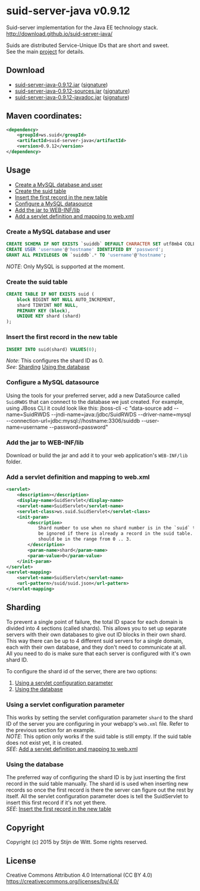 # suid-server-java v0.9.12
Suid-server implementation for the Java EE technology stack.<br>
http://download.github.io/suid-server-java/

Suids are distributed Service-Unique IDs that are short and sweet.<br>
See the main [project](https://download.github.io/suid/) for details.

## Download
* [suid-server-java-0.9.12.jar](http://search.maven.org/remotecontent?filepath=ws/suid/suid-server-java/0.9.12/suid-server-java-0.9.12.jar) ([signature](http://search.maven.org/remotecontent?filepath=ws/suid/suid-server-java/0.9.12/suid-server-java-0.9.12.jar.asc))
* [suid-server-java-0.9.12-sources.jar](http://search.maven.org/remotecontent?filepath=ws/suid/suid-server-java/0.9.12/suid-server-java-0.9.12-sources.jar) ([signature](http://search.maven.org/remotecontent?filepath=ws/suid/suid-server-java/0.9.12/suid-server-java-0.9.12-sources.jar.asc))
* [suid-server-java-0.9.12-javadoc.jar](http://search.maven.org/remotecontent?filepath=ws/suid/suid-server-java/0.9.12/suid-server-java-0.9.12-javadoc.jar) ([signature](http://search.maven.org/remotecontent?filepath=ws/suid/suid-server-java/0.9.12/suid-server-java-0.9.12-javadoc.jar.asc))

## Maven coordinates:
```xml
<dependency>
	<groupId>ws.suid</groupId>
	<artifactId>suid-server-java</artifactId>
	<version>0.9.12</version>
</dependency>
```
## Usage
* [Create a MySQL database and user](#create-a-mysql-database-and-user)
* [Create the suid table](#create-the-suid-table)
* [Insert the first record in the new table](#insert-the-first-record-in-the-new-table)
* [Configure a MySQL datasource](#configure-a-mysql-datasource)
* [Add the jar to WEB-INF/lib](#add-the-jar-to-web-inf-lib)
* [Add a servlet definition and mapping to web.xml](#add-a-servlet-definition-and-mapping-to-web-xml)

### Create a MySQL database and user
```sql
CREATE SCHEMA IF NOT EXISTS `suiddb` DEFAULT CHARACTER SET utf8mb4 COLLATE utf8mb4_unicode_ci;
CREATE USER 'username'@'hostname' IDENTIFIED BY 'password';
GRANT ALL PRIVILEGES ON `suiddb`.* TO 'username'@'hostname';
```
*NOTE*: Only MySQL is supported at the moment.

### Create the suid table
```sql
CREATE TABLE IF NOT EXISTS suid (
	block BIGINT NOT NULL AUTO_INCREMENT,
	shard TINYINT NOT NULL,
	PRIMARY KEY (block),
	UNIQUE KEY shard (shard)
);
```

### Insert the first record in the new table
```sql
INSERT INTO suid(shard) VALUES(0);
```
*Note*: This configures the shard ID as 0.<br> 
*See*: [Sharding](#sharding) [Using the database](#using-the-database)

### Configure a MySQL datasource
Using the tools for your preferred server, add a new DataSource called `SuidRWDS` that can connect to the database we just created.
For example, using JBoss CLI it could look like this:
	jboss-cli -c "data-source add --name=SuidRWDS --jndi-name=java:/jdbc/SuidRWDS --driver-name=mysql --connection-url=jdbc:mysql://hostname:3306/suiddb --user-name=username --password=password"

### Add the jar to WEB-INF/lib
Download or build the jar and add it to your web application's `WEB-INF/lib` folder.

### Add a servlet definition and mapping to web.xml
```xml
<servlet>
	<description></description>
	<display-name>SuidServlet</display-name>
	<servlet-name>SuidServlet</servlet-name>
	<servlet-class>ws.suid.SuidServlet</servlet-class>
	<init-param>
		<description>
			Shard number to use when no shard number is in the `suid` table yet. Will
			be ignored if there is already a record in the suid table. When supplied it
			should be in the range from 0 .. 3.
		</description>
		<param-name>shard</param-name>
		<param-value>0</param-value>
	</init-param>
</servlet>
<servlet-mapping>
	<servlet-name>SuidServlet</servlet-name>
	<url-pattern>/suid/suid.json</url-pattern>
</servlet-mapping>
```

## Sharding
To prevent a single point of failure, the total ID space for each domain is divided into 4 sections (called shards). 
This allows you to set up separate servers with their own databases to give out ID blocks in their own shard. This way there can be up to 4 different suid servers for a single domain, each with their own database, and they don't need to communicate at all. All you need to do is make sure that each server is configured with it's own shard ID.

To configure the shard id of the server, there are two options:
1. [Using a servlet configuration parameter](#using-a-servlet-configuration-parameter)
2. [Using the database](#using-the-database)

### Using a servlet configuration parameter
This works by setting the servlet configuration parameter `shard` to the shard ID of the server you are configuring in your webapp's `web.xml` file. Refer to the previous section for an example. <br>
*NOTE*: This option only works if the suid table is still empty. If the suid table does not exist yet, it is created. <br>
*SEE*: [Add a servlet definition and mapping to web.xml](#add-a-servlet-definition-and-mapping-to-web-xml)

### Using the database
The preferred way of configuring the shard ID is by just inserting the first record in the suid table manually. The shard id is used when inserting new records so once the first record is there the server can figure out the rest by itself. All the servlet configuration parameter does is tell the SuidServlet to insert this first record if it's not yet there.<br>
*SEE*: [Insert the first record in the new table](#insert-the-first-record-in-the-new-table)

## Copyright
Copyright (c) 2015 by Stijn de Witt. Some rights reserved.

## License
Creative Commons Attribution 4.0 International (CC BY 4.0)
https://creativecommons.org/licenses/by/4.0/

